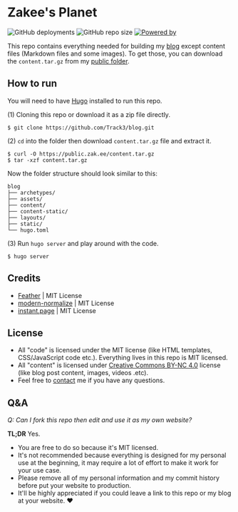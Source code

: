 # Zakee's Planet

![GitHub deployments](https://img.shields.io/github/deployments/Track3/blog/production?label=vercel&logo=vercel&style=flat-square)
![GitHub repo size](https://img.shields.io/github/repo-size/Track3/blog?style=flat-square)
[![Powered by](https://img.shields.io/badge/powered%20by-hugo-ff4088?style=flat-square)](https://gohugo.io)

This repo contains everything needed for building my [blog](https://zak.ee) except content files (Markdown files and some images). To get those, you can download the `content.tar.gz` from my [public folder](https://public.zak.ee/).

## How to run

You will need to have [Hugo](https://gohugo.io/) installed to run this repo.

(1) Cloning this repo or download it as a zip file directly.

```
$ git clone https://github.com/Track3/blog.git
```

(2) `cd` into the folder then download `content.tar.gz` file and extract it.

```
$ curl -O https://public.zak.ee/content.tar.gz
$ tar -xzf content.tar.gz
```

Now the folder structure should look similar to this:

```
blog
├── archetypes/
├── assets/
├── content/
├── content-static/
├── layouts/
├── static/
└── hugo.toml
```

(3) Run `hugo server` and play around with the code.

```
$ hugo server
```

## Credits

* [Feather](https://github.com/feathericons/feather) | MIT License
* [modern-normalize](https://github.com/sindresorhus/modern-normalize) | MIT License
* [instant.page](https://github.com/instantpage/instant.page) | MIT License

## License

* All "code" is licensed under the MIT license (like HTML templates, CSS/JavaScript code etc.). Everything lives in this repo is MIT licensed.
* All "content" is licensed under [Creative Commons BY-NC 4.0](https://creativecommons.org/licenses/by-nc/4.0) license (like blog post content, images, videos .etc).
* Feel free to [contact](https://zak.ee/about/#find-me-on) me if you have any questions.

## Q&A

*Q: Can I fork this repo then edit and use it as my own website?*

**TL;DR** Yes.

* You are free to do so because it's MIT licensed.
* It's not recommended because everything is designed for my personal use at the beginning, it may require a lot of effort to make it work for your use case.
* Please remove all of my personal information and my commit history before put your website to production.
* It'll be highly appreciated if you could leave a link to this repo or my blog at your website. ❤️

